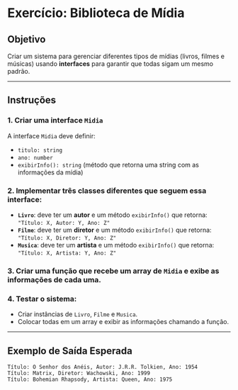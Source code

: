 # **Exercício: Biblioteca de Mídia**

## **Objetivo**

Criar um sistema para gerenciar diferentes tipos de mídias (livros, filmes e músicas) usando **interfaces** para garantir que todas sigam um mesmo padrão.

---

## **Instruções**

### 1. Criar uma interface `Midia`

A interface `Midia` deve definir:

- `titulo: string`
- `ano: number`
- `exibirInfo(): string` (método que retorna uma string com as informações da mídia)

### 2. Implementar três classes diferentes que seguem essa interface:

- **`Livro`**: deve ter um **autor** e um método `exibirInfo()` que retorna:  
  `"Título: X, Autor: Y, Ano: Z"`
- **`Filme`**: deve ter um **diretor** e um método `exibirInfo()` que retorna:  
  `"Título: X, Diretor: Y, Ano: Z"`
- **`Musica`**: deve ter um **artista** e um método `exibirInfo()` que retorna:  
  `"Título: X, Artista: Y, Ano: Z"`

### 3. Criar uma função que recebe um array de `Midia` e exibe as informações de cada uma.

### 4. Testar o sistema:

- Criar instâncias de `Livro`, `Filme` e `Musica`.
- Colocar todas em um array e exibir as informações chamando a função.

---

## **Exemplo de Saída Esperada**

```plaintext
Título: O Senhor dos Anéis, Autor: J.R.R. Tolkien, Ano: 1954
Título: Matrix, Diretor: Wachowski, Ano: 1999
Título: Bohemian Rhapsody, Artista: Queen, Ano: 1975
```
